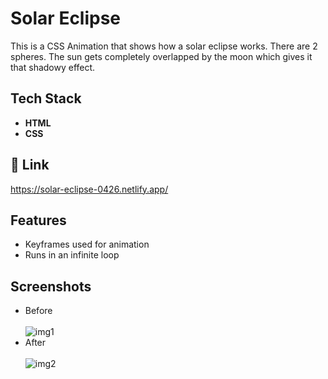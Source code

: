 # Solar Eclipse

This is a CSS Animation that shows how a solar eclipse works. There are 2 spheres. The sun gets completely overlapped by the moon which gives it that shadowy effect.

## Tech Stack

- **HTML**
- **CSS**

## 🔗 Link

https://solar-eclipse-0426.netlify.app/

## Features

- Keyframes used for animation
- Runs in an infinite loop

## Screenshots

- Before <br/> <br/>
  <img src="https://user-images.githubusercontent.com/107462726/215989960-5bf67db4-922c-4b53-a564-c649f9def9c2.png" alt="img1" border="0">
- After <br/> <br/>
  <img src="https://user-images.githubusercontent.com/107462726/215989911-e34e46c9-2301-4412-b130-af40fa40f561.png" alt="img2" border="0">

